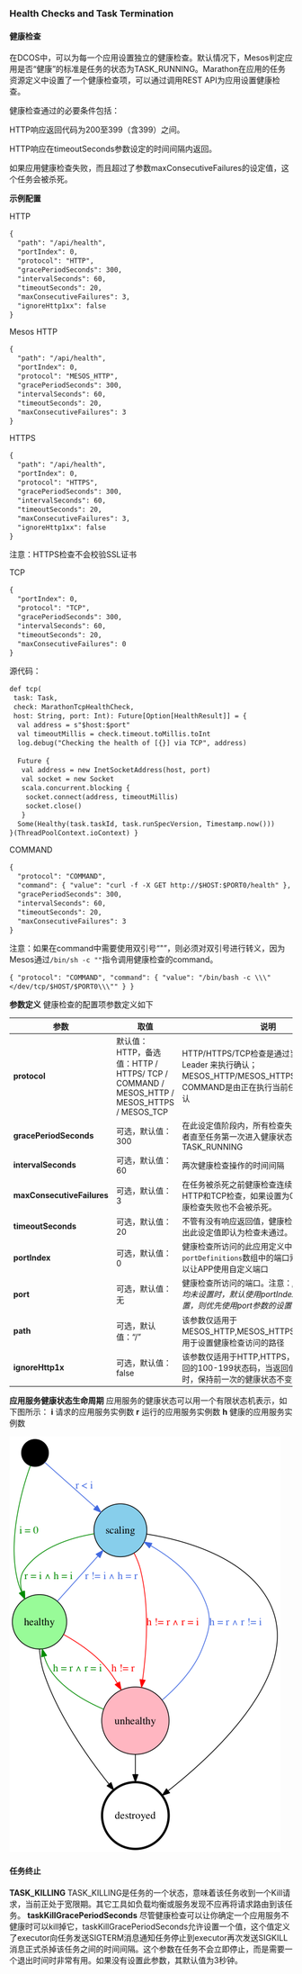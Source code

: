 ### Health Checks and Task Termination

#### 健康检查

在DCOS中，可以为每一个应用设置独立的健康检查。默认情况下，Mesos判定应用是否“健康”的标准是任务的状态为TASK\_RUNNING。Marathon在应用的任务资源定义中设置了一个健康检查项，可以通过调用REST API为应用设置健康检查。

健康检查通过的必要条件包括：

HTTP响应返回代码为200至399（含399）之间。

HTTP响应在timeoutSeconds参数设定的时间间隔内返回。

如果应用健康检查失败，而且超过了参数maxConsecutiveFailures的设定值，这个任务会被杀死。

**示例配置**

HTTP

```
{ 
  "path": "/api/health", 
  "portIndex": 0, 
  "protocol": "HTTP", 
  "gracePeriodSeconds": 300, 
  "intervalSeconds": 60, 
  "timeoutSeconds": 20, 
  "maxConsecutiveFailures": 3, 
  "ignoreHttp1xx": false 
}
```

Mesos HTTP

```
{ 
  "path": "/api/health", 
  "portIndex": 0, 
  "protocol": "MESOS_HTTP", 
  "gracePeriodSeconds": 300, 
  "intervalSeconds": 60, 
  "timeoutSeconds": 20, 
  "maxConsecutiveFailures": 3 
}
```

HTTPS

```
{ 
  "path": "/api/health", 
  "portIndex": 0, 
  "protocol": "HTTPS", 
  "gracePeriodSeconds": 300, 
  "intervalSeconds": 60, 
  "timeoutSeconds": 20, 
  "maxConsecutiveFailures": 3, 
  "ignoreHttp1xx": false
}
```

注意：HTTPS检查不会校验SSL证书

TCP

```
{ 
  "portIndex": 0, 
  "protocol": "TCP", 
  "gracePeriodSeconds": 300, 
  "intervalSeconds": 60, 
  "timeoutSeconds": 20, 
  "maxConsecutiveFailures": 0
}
```

源代码：

```
def tcp( 
 task: Task, 
 check: MarathonTcpHealthCheck, 
 host: String, port: Int): Future[Option[HealthResult]] = { 
  val address = s"$host:$port" 
  val timeoutMillis = check.timeout.toMillis.toInt 
  log.debug("Checking the health of [{}] via TCP", address)

  Future {     
   val address = new InetSocketAddress(host, port)     
   val socket = new Socket     
   scala.concurrent.blocking {     
    socket.connect(address, timeoutMillis)     
    socket.close() 
   } 
  Some(Healthy(task.taskId, task.runSpecVersion, Timestamp.now())) 
}(ThreadPoolContext.ioContext) }

```

COMMAND

```
{ 
  "protocol": "COMMAND", 
  "command": { "value": "curl -f -X GET http://$HOST:$PORT0/health" }, 
  "gracePeriodSeconds": 300, 
  "intervalSeconds": 60, 
  "timeoutSeconds": 20, 
  "maxConsecutiveFailures": 3
}
```

注意：如果在command中需要使用双引号“"”，则必须对双引号进行转义，因为Mesos通过`/bin/sh -c ""`指令调用健康检查的command。

```
{ "protocol": "COMMAND", "command": { "value": "/bin/bash -c \\\"</dev/tcp/$HOST/$PORT0\\\"" } }
```

**参数定义**
健康检查的配置项参数定义如下

| 参数 | 取值 | 说明 |
| --- | --- | --- |
| **protocol** | 默认值：HTTP，备选值：HTTP \/ HTTPS\/ TCP \/ COMMAND \/ MESOS\_HTTP \/ MESOS\_HTTPS \/ MESOS\_TCP | HTTP\/HTTPS\/TCP检查是通过当前的Marathon Leader 来执行确认； MESOS\_HTTP\/MESOS\_HTTPS\/MESOS\_TCP和COMMAND是由正在执行当前任务的节点检查确认 |
| **gracePeriodSeconds** | 可选，默认值：300 | 在此设定值阶段内，所有检查失败将被忽略，或者直至任务第一次进入健康状态即TASK\_RUNNING |
| **intervalSeconds** | 可选，默认值：60 | 两次健康检查操作的时间间隔 |
| **maxConsecutiveFailures** | 可选，默认值：3 | 在任务被杀死之前健康检查连续失败的次数。对HTTP和TCP检查，如果设置为0，则任务即使健康检查失败也不会被杀死。 |
| **timeoutSeconds** | 可选，默认值：20 | 不管有没有响应返回值，健康检查操作的返回超出此设定值即认为检查未通过。 |
| **portIndex** | 可选，默认值：0 | 健康检查所访问的此应用定义中的`ports`或`portDefinitions`数组中的端口索引。使用索引可以让APP使用自定义端口 |
| **port** | 可选，默认值：无 | 健康检查所访问的端口。注意：_portIndex或port均未设置时，默认使用portIndex；如果同时设置，则优先使用port参数的设置值_ |
| **path** | 可选，默认值：“\/” | 该参数仅适用于MESOS\_HTTP,MESOS\_HTTPS,HTTP,HTTPS，用于设置健康检查访问的路径 |
| **ignoreHttp1x** | 可选，默认值：false | 该参数仅适用于HTTP,HTTPS，忽略检查响应返回的100-199状态码，当返回值位于这个区间时，保持前一次的健康状态不变。 |

**应用服务健康状态生命周期**
应用服务的健康状态可以用一个有限状态机表示，如下图所示：
**i** 请求的应用服务实例数
**r** 运行的应用服务实例数
**h** 健康的应用服务实例数

![](/assets/dcos_marathon_app_state.png)

#### 任务终止

**TASK\_KILLING**
TASK\_KILLING是任务的一个状态，意味着该任务收到一个Kill请求，当前正处于宽限期。其它工具如负载均衡或服务发现不应再将请求路由到该任务。
**taskKillGracePeriodSeconds**
尽管健康检查可以让你确定一个应用服务不健康时可以kill掉它，taskKillGracePeriodSeconds允许设置一个值，这个值定义了executor向任务发送SIGTERM消息通知任务停止到executor再次发送SIGKILL消息正式杀掉该任务之间的时间间隔。这个参数在任务不会立即停止，而是需要一个退出时间时非常有用。如果没有设置此参数，其默认值为3秒钟。

